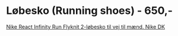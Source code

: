 # Løbesko (Running shoes) - 650,-
[Nike React Infinity Run Flyknit 2-løbesko til vej til mænd. Nike DK](https://www.nike.com/dk/t/react-infinity-run-flyknit-2-lobesko-vej-wRvcjv/CT2357-003?nikegos=true)

<!-- #opportunity/spend -->

<!-- {BearID:64AD1AEE-AC6A-4067-AB9F-AF41F90C4775-17399-000001E72E367273} -->
